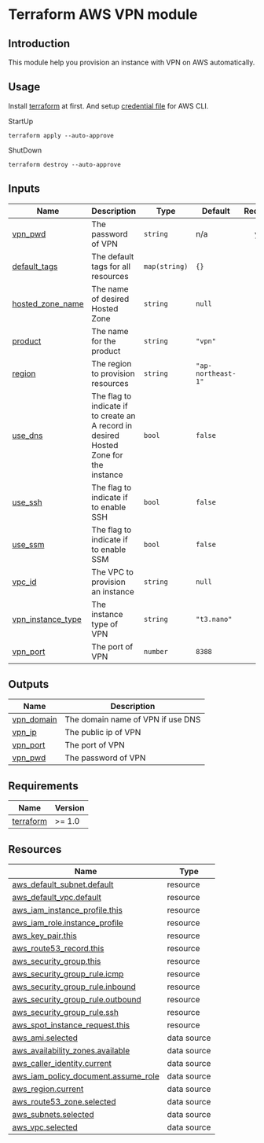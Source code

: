 <!-- BEGIN_TF_DOCS -->
# Terraform AWS VPN module

## Introduction
This module help you provision an instance with VPN on AWS automatically.

## Usage
Install [terraform](https://www.terraform.io/) at first.
And setup [credential file](https://docs.aws.amazon.com/cli/latest/userguide/cli-configure-files.html) for AWS CLI.

StartUp
```
terraform apply --auto-approve
```

ShutDown
```
terraform destroy --auto-approve
```

## Inputs

| Name | Description | Type | Default | Required |
|------|-------------|------|---------|:--------:|
| <a name="input_vpn_pwd"></a> [vpn\_pwd](#input\_vpn\_pwd) | The password of VPN | `string` | n/a | yes |
| <a name="input_default_tags"></a> [default\_tags](#input\_default\_tags) | The default tags for all resources | `map(string)` | `{}` | no |
| <a name="input_hosted_zone_name"></a> [hosted\_zone\_name](#input\_hosted\_zone\_name) | The name of desired Hosted Zone | `string` | `null` | no |
| <a name="input_product"></a> [product](#input\_product) | The name for the product | `string` | `"vpn"` | no |
| <a name="input_region"></a> [region](#input\_region) | The region to provision resources | `string` | `"ap-northeast-1"` | no |
| <a name="input_use_dns"></a> [use\_dns](#input\_use\_dns) | The flag to indicate if to create an A record in desired Hosted Zone for the instance | `bool` | `false` | no |
| <a name="input_use_ssh"></a> [use\_ssh](#input\_use\_ssh) | The flag to indicate if to enable SSH | `bool` | `false` | no |
| <a name="input_use_ssm"></a> [use\_ssm](#input\_use\_ssm) | The flag to indicate if to enable SSM | `bool` | `false` | no |
| <a name="input_vpc_id"></a> [vpc\_id](#input\_vpc\_id) | The VPC to provision an instance | `string` | `null` | no |
| <a name="input_vpn_instance_type"></a> [vpn\_instance\_type](#input\_vpn\_instance\_type) | The instance type of VPN | `string` | `"t3.nano"` | no |
| <a name="input_vpn_port"></a> [vpn\_port](#input\_vpn\_port) | The port of VPN | `number` | `8388` | no |

## Outputs

| Name | Description |
|------|-------------|
| <a name="output_vpn_domain"></a> [vpn\_domain](#output\_vpn\_domain) | The domain name of VPN if use DNS |
| <a name="output_vpn_ip"></a> [vpn\_ip](#output\_vpn\_ip) | The public ip of VPN |
| <a name="output_vpn_port"></a> [vpn\_port](#output\_vpn\_port) | The port of VPN |
| <a name="output_vpn_pwd"></a> [vpn\_pwd](#output\_vpn\_pwd) | The password of VPN |

## Requirements

| Name | Version |
|------|---------|
| <a name="requirement_terraform"></a> [terraform](#requirement\_terraform) | >= 1.0 |



## Resources

| Name | Type |
|------|------|
| [aws_default_subnet.default](https://registry.terraform.io/providers/hashicorp/aws/latest/docs/resources/default_subnet) | resource |
| [aws_default_vpc.default](https://registry.terraform.io/providers/hashicorp/aws/latest/docs/resources/default_vpc) | resource |
| [aws_iam_instance_profile.this](https://registry.terraform.io/providers/hashicorp/aws/latest/docs/resources/iam_instance_profile) | resource |
| [aws_iam_role.instance_profile](https://registry.terraform.io/providers/hashicorp/aws/latest/docs/resources/iam_role) | resource |
| [aws_key_pair.this](https://registry.terraform.io/providers/hashicorp/aws/latest/docs/resources/key_pair) | resource |
| [aws_route53_record.this](https://registry.terraform.io/providers/hashicorp/aws/latest/docs/resources/route53_record) | resource |
| [aws_security_group.this](https://registry.terraform.io/providers/hashicorp/aws/latest/docs/resources/security_group) | resource |
| [aws_security_group_rule.icmp](https://registry.terraform.io/providers/hashicorp/aws/latest/docs/resources/security_group_rule) | resource |
| [aws_security_group_rule.inbound](https://registry.terraform.io/providers/hashicorp/aws/latest/docs/resources/security_group_rule) | resource |
| [aws_security_group_rule.outbound](https://registry.terraform.io/providers/hashicorp/aws/latest/docs/resources/security_group_rule) | resource |
| [aws_security_group_rule.ssh](https://registry.terraform.io/providers/hashicorp/aws/latest/docs/resources/security_group_rule) | resource |
| [aws_spot_instance_request.this](https://registry.terraform.io/providers/hashicorp/aws/latest/docs/resources/spot_instance_request) | resource |
| [aws_ami.selected](https://registry.terraform.io/providers/hashicorp/aws/latest/docs/data-sources/ami) | data source |
| [aws_availability_zones.available](https://registry.terraform.io/providers/hashicorp/aws/latest/docs/data-sources/availability_zones) | data source |
| [aws_caller_identity.current](https://registry.terraform.io/providers/hashicorp/aws/latest/docs/data-sources/caller_identity) | data source |
| [aws_iam_policy_document.assume_role](https://registry.terraform.io/providers/hashicorp/aws/latest/docs/data-sources/iam_policy_document) | data source |
| [aws_region.current](https://registry.terraform.io/providers/hashicorp/aws/latest/docs/data-sources/region) | data source |
| [aws_route53_zone.selected](https://registry.terraform.io/providers/hashicorp/aws/latest/docs/data-sources/route53_zone) | data source |
| [aws_subnets.selected](https://registry.terraform.io/providers/hashicorp/aws/latest/docs/data-sources/subnets) | data source |
| [aws_vpc.selected](https://registry.terraform.io/providers/hashicorp/aws/latest/docs/data-sources/vpc) | data source |


<!-- END_TF_DOCS -->